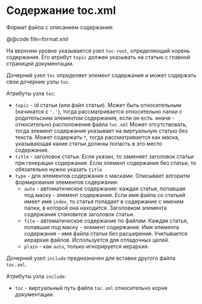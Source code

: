 
Содержание toc.xml
==================

Формат файла с описанием содержания:

@@code file=format.xml

На верхнем уровне указывается узел `toc-root`, определяющий корень содержания.
Его атрибут `topic` должен указывать на статью с главной страницей
документации.

Дочерний узел `toc` определяет элемент содержания и может содержать свои дочерние
узлы `toc`.

Атрибуты узла `toc`:

* `topic` - id статьи (или файл статьи). Может быть относительным (начинатся с `'.'`),
  тогда рассматривается относительно папки с родительским элементом содержания, если
  он есть. иначе - относительно расположения файла `toc.xml` 
  Может отсутствовать, тогда элемент содержания указывает на виртуальную статью без текста.
  Может содержать `*`, тогда рассматривается как маска, указывающая какие статьи должны
  попасть в это место содержания.    
* `title` - заголовок статьи. Если указан, то заменяет заголовок статьи при генерации 
  содержания. Если элемент содержания без статьи, то обязательно нужно указать
  `title`
* `type` - для элементов содержания с масками. Описывает алгоритм формирования элементов
  содержания:
    * `auto` - автоматическое содержание: каждая статья, попавшая под маску - 
      элемент содержания. Если имя файла со статьей имеет имя `index`, то статья попадает
      в содержание с именем папки, в которой она находится. Заголовком элемента
      содержания становится заголовок статьи.
    * `file` - автоматическое содержание по файлам. Каждая статья, попавшая под маску -
      элемент содержания. Имя элемента содержания - имя файла статьи без расширения.
      Учитывается иерархия файлов. Используется для отладочных целей.
    * `plain` - как `auto`, только игнорируется иерархия.
    
    
Дочерний узел `include` предназначен для вставки другого файла `toc.xml`.

Атрибуты узла `include`:

* `toc` - виртуальный путь файла `toc.xml` относительно корня документации.


      
  
  
    

